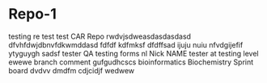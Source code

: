 # Repo-1
testing
re test
test
CAR
Repo
rwdvjsdweasdasdasdasd
dfvhfdwjdbnvfdkwmddasd
fdfdf kdfmksf
dfdffsad
ijuju nuiu
nfvdgijefif
ytyguygh
sadsf
tester
QA testing forms
nl
Nick NAME
tester at testing level
ewewe
branch comment
gufgudhcscs
bioinformatics
Biochemistry 
Sprint board
dvdvv dmdfm
cdjcidjf
wedwew
